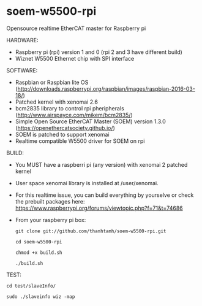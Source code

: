 # soem-w5500-rpi
Opensource realtime EtherCAT master for Raspberry pi 

HARDWARE:
+ Raspberry pi (rpi) version 1 and 0 (rpi 2 and 3 have different build)
+ Wiznet W5500 Ethernet chip with SPI interface

SOFTWARE:
+ Raspbian or Raspbian lite OS (http://downloads.raspberrypi.org/raspbian/images/raspbian-2016-03-18/)
+ Patched kernel with xenomai 2.6
+ bcm2835 library to control rpi pheripherals (http://www.airspayce.com/mikem/bcm2835/) 
+ Simple Open Source EtherCAT Master (SOEM) version 1.3.0 (https://openethercatsociety.github.io/)
+ SOEM is patched to support xenomai
+ Realtime compatible W5500 driver for SOEM on rpi 

BUILD:
* You MUST have a raspberri pi (any version) with xenomai 2 patched kernel
* User space xenomai library is installed at /user/xenomai.
* For this realtime issue, you can build everything by yourselve or check the prebuilt packages here: https://www.raspberrypi.org/forums/viewtopic.php?f=71&t=74686
* From your raspberry pi box:

 	  git clone git://github.com/thanhtamh/soem-w5500-rpi.git
	  
	  cd soem-w5500-rpi
	  
	  chmod +x build.sh
	  
	  ./build.sh
	  

TEST:

	cd test/slaveInfo/

	sudo ./slaveinfo wiz -map

